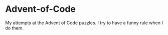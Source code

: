 # Advent-of-Code
My attempts at the Advent of Code puzzles. I try to have a funny rule when I do them.
